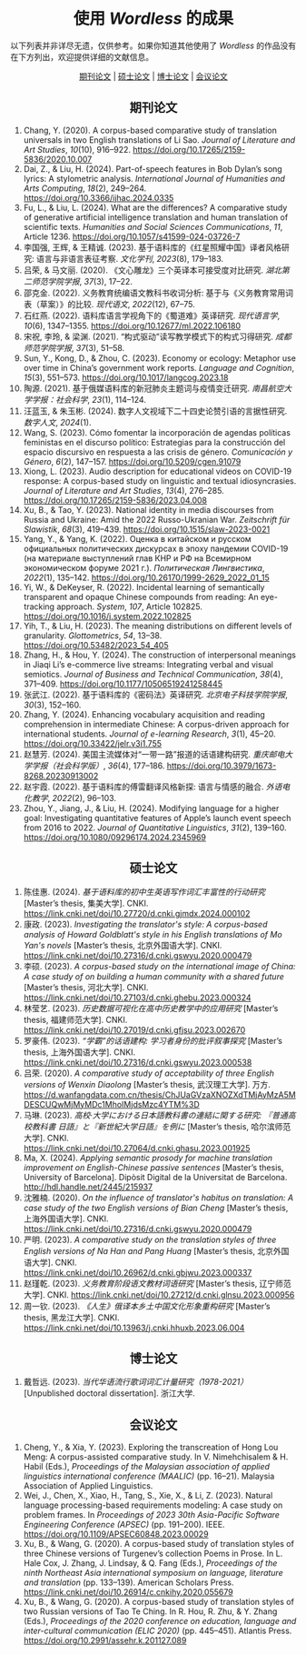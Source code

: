 <!--
# Wordless: README - Works Using Wordless - Chinese (Simplified)
# Copyright (C) 2018-2024  Ye Lei (叶磊)
#
# This program is free software: you can redistribute it and/or modify
# it under the terms of the GNU General Public License as published by
# the Free Software Foundation, either version 3 of the License, or
# (at your option) any later version.
#
# This program is distributed in the hope that it will be useful,
# but WITHOUT ANY WARRANTY; without even the implied warranty of
# MERCHANTABILITY or FITNESS FOR A PARTICULAR PURPOSE.  See the
# GNU General Public License for more details.
#
# You should have received a copy of the GNU General Public License
# along with this program.  If not, see <http://www.gnu.org/licenses/>.
-->

<div align="center"><h1>使用 <i>Wordless</i> 的成果</h1></div>

以下列表并非详尽无遗，仅供参考。如果你知道其他使用了 *Wordless* 的作品没有在下方列出，欢迎提供详细的文献信息。<br>

<div align="center">
    <a href="https://github.com/BLKSerene/Wordless/blob/main/doc/trs/zho_cn/WORKS_USING_WORDLESS.md#期刊论文">期刊论文</a> | <a href="https://github.com/BLKSerene/Wordless/blob/main/doc/trs/zho_cn/WORKS_USING_WORDLESS.md#硕士论文">硕士论文</a> | <a href="https://github.com/BLKSerene/Wordless/blob/main/doc/trs/zho_cn/WORKS_USING_WORDLESS.md#博士论文">博士论文</a> | <a href="https://github.com/BLKSerene/Wordless/blob/main/doc/trs/zho_cn/WORKS_USING_WORDLESS.md#会议论文">会议论文</a>
</div>

<div align="center"><h2>期刊论文</h2></div>

1. Chang, Y. (2020). A corpus-based comparative study of translation universals in two English translations of Li Sao. *Journal of Literature and Art Studies*, *10*(10), 916–922. https://doi.org/10.17265/2159-5836/2020.10.007
1. Dai, Z., & Liu, H. (2024). Part-of-speech features in Bob Dylan’s song lyrics: A stylometric analysis. *International Journal of Humanities and Arts Computing*, *18*(2), 249–264. https://doi.org/10.3366/ijhac.2024.0335
1. Fu, L., & Liu, L. (2024). What are the differences? A comparative study of generative artificial intelligence translation and human translation of scientific texts. *Humanities and Social Sciences Communications*, *11*, Article 1236. https://doi.org/10.1057/s41599-024-03726-7
1. 李国强, 王辉, & 王精诚. (2023). 基于语料库的《红星照耀中国》译者风格研究: 语言与非语言表征考察. *文化学刊*, *2023*(8), 179–183.
1. 吕荣, & 马文丽. (2020). 《文心雕龙》三个英译本可接受度对比研究. *湖北第二师范学院学报*, *37*(3), 17–22.
1. 邵克金. (2022). 义务教育统编语文教科书收词分析: 基于与《义务教育常用词表（草案）》的比较. *现代语文*, *2022*(12), 67–75.
1. 石红燕. (2022). 语料库语言学视角下的《蜀道难》英译研究. *现代语言学*, *10*(6), 1347–1355. https://doi.org/10.12677/ml.2022.106180
1. 宋祝, 李玲, & 梁渊. (2021). “构式驱动”读写教学模式下的构式习得研究. *成都师范学院学报*, *37*(3), 51–58.
1. Sun, Y., Kong, D., & Zhou, C. (2023). Economy or ecology: Metaphor use over time in China’s government work reports. *Language and Cognition*, *15*(3), 551–573. https://doi.org/10.1017/langcog.2023.18
1. 陶源. (2021). 基于俄媒语料库的新冠肺炎主题词与疫情变迁研究. *南昌航空大学学报：社会科学*, *23*(1), 114–124.
1. 汪蓝玉, & 朱玉彬. (2024). 数字人文视域下二十四史论赞引语的言据性研究. *数字人文*, *2024*(1).
1. Wang, S. (2023). Cómo fomentar la incorporación de agendas políticas feministas en el discurso político: Estrategias para la construcción del espacio discursivo en respuesta a las crisis de género. *Comunicación y Género*, *6*(2), 147–157. https://doi.org/10.5209/cgen.91079
1. Xiong, L. (2023). Audio description for educational videos on COVID-19 response: A corpus-based study on linguistic and textual idiosyncrasies. *Journal of Literature and Art Studies*, *13*(4), 276–285. https://doi.org/10.17265/2159-5836/2023.04.008
1. Xu, B., & Tao, Y. (2023). National identity in media discourses from Russia and Ukraine: Amid the 2022 Russo-Ukranian War. *Zeitschrift für Slawistik*, *68*(3), 419–439. https://doi.org/10.1515/slaw-2023-0021
1. Yang, Y., & Yang, K. (2022). Оценка в китайском и русском официальных политических дискурсах в эпоху пандемии COVID-19 (на материале выступлений глав КНР и РФ на Всемирном экономическом форуме 2021 г.). *Политическая Лингвистика*, *2022*(1), 135–142. https://doi.org/10.26170/1999-2629_2022_01_15
1. Yi, W., & DeKeyser, R. (2022). Incidental learning of semantically transparent and opaque Chinese compounds from reading: An eye-tracking approach. *System*, *107*, Article 102825. https://doi.org/10.1016/j.system.2022.102825
1. Yih, T., & Liu, H. (2023). The meaning distributions on different levels of granularity. *Glottometrics*, *54*, 13–38. https://doi.org/10.53482/2023_54_405
1. Zhang, H., & Hou, Y. (2024). The construction of interpersonal meanings in Jiaqi Li’s e-commerce live streams: Integrating verbal and visual semiotics. *Journal of Business and Technical Communication*, *38*(4), 371–409. https://doi.org/10.1177/10506519241258445
1. 张武江. (2022). 基于语料库的《密码法》英译研究. *北京电子科技学院学报*, *30*(3), 152–160.
1. Zhang, Y. (2024). Enhancing vocabulary acquisition and reading comprehension in intermediate Chinese: A corpus-driven approach for international students. *Journal of e-learning Research*, *3*(1), 45–20. https://doi.org/10.33422/jelr.v3i1.755
1. 赵慧芳. (2024). 美国主流媒体对“一带一路”报道的话语建构研究. *重庆邮电大学学报（社会科学版）*, *36*(4), 177–186. https://doi.org/10.3979/1673-8268.20230913002
1. 赵宇霞. (2022). 基于语料库的傅雷翻译风格新探: 语言与情感的融合. *外语电化教学*, *2022*(2), 96–103.
1. Zhou, Y., Jiang, J., & Liu, H. (2024). Modifying language for a higher goal: Investigating quantitative features of Apple’s launch event speech from 2016 to 2022. *Journal of Quantitative Linguistics*, *31*(2), 139–160. https://doi.org/10.1080/09296174.2024.2345969

<div align="center"><h2>硕士论文</h2></div>

1. 陈佳惠. (2024). *基于语料库的初中生英语写作词汇丰富性的行动研究* [Master’s thesis, 集美大学]. CNKI. https://link.cnki.net/doi/10.27720/d.cnki.gjmdx.2024.000102
1. 康政. (2023). *Investigating the translator's style: A corpus-based analysis of Howard Goldblatt's style in his English translations of Mo Yan's novels* [Master’s thesis, 北京外国语大学]. CNKI. https://link.cnki.net/doi/10.27316/d.cnki.gswyu.2020.000479
1. 李硕. (2023). *A corpus-based study on the international image of China: A case study of on building a human community with a shared future* [Master’s thesis, 河北大学]. CNKI. https://link.cnki.net/doi/10.27103/d.cnki.ghebu.2023.000324
1. 林莹艺. (2023). *历史数据可视化在高中历史教学中的应用研究* [Master’s thesis, 福建师范大学]. CNKI. https://link.cnki.net/doi/10.27019/d.cnki.gfjsu.2023.002670
1. 罗豪伟. (2023). *“学霸”的话语建构: 学习者身份的批评叙事探究* [Master’s thesis, 上海外国语大学]. CNKI. https://link.cnki.net/doi/10.27316/d.cnki.gswyu.2023.000538
1. 吕荣. (2020). *A comparative study of acceptability of three English versions of Wenxin Diaolong* [Master’s thesis, 武汉理工大学]. 万方. https://d.wanfangdata.com.cn/thesis/ChJUaGVzaXNOZXdTMjAyMzA5MDESCUQwMjMyMDc1MhoIMjdsMzc4YTM%3D
1. 马琳. (2023). *高校·大学における日本語教科書の連結に関する研究: 『普通高校教科書 日語』と『新世紀大学日語』を例に* [Master’s thesis, 哈尔滨师范大学]. CNKI. https://link.cnki.net/doi/10.27064/d.cnki.ghasu.2023.001925
1. Ma, X. (2024). *Applying semantic prosody for machine translation improvement on English-Chinese passive sentences* [Master’s thesis, University of Barcelona]. Dipòsit Digital de la Universitat de Barcelona. http://hdl.handle.net/2445/215937
1. 沈雅楠. (2020). *On the influence of translator's habitus on translation: A case study of the two English versions of Bian Cheng* [Master’s thesis, 上海外国语大学]. CNKI. https://link.cnki.net/doi/10.27316/d.cnki.gswyu.2020.000479
1. 严明. (2023). *A comparative study on the translation styles of three English versions of Na Han and Pang Huang* [Master’s thesis, 北京外国语大学]. CNKI. https://link.cnki.net/doi/10.26962/d.cnki.gbjwu.2023.000337
1. 赵瑾乾. (2023). *义务教育阶段语文教材词语研究* [Master’s thesis, 辽宁师范大学]. CNKI. https://link.cnki.net/doi/10.27212/d.cnki.glnsu.2023.000956
1. 周一钦. (2023). *《人生》俄译本乡土中国文化形象重构研究* [Master’s thesis, 黑龙江大学]. CNKI. https://link.cnki.net/doi/10.13963/j.cnki.hhuxb.2023.06.004

<div align="center"><h2>博士论文</h2></div>

1. 戴哲远. (2023). *当代华语流行歌词词汇计量研究（1978-2021）* [Unpublished doctoral dissertation]. 浙江大学.

<div align="center"><h2>会议论文</h2></div>

1. Cheng, Y., & Xia, Y. (2023). Exploring the transcreation of Hong Lou Meng: A corpus-assisted comparative study. In V. Nimehchisalem & H. Habil (Eds.), *Proceedings of the Malaysian association of applied linguistics international conference (MAALIC)* (pp. 16–21). Malaysia Association of Applied Linguistics.
1. Wei, J., Chen, X., Xiao, H., Tang, S., Xie, X., & Li, Z. (2023). Natural language processing-based requirements modeling: A case study on problem frames. In *Proceedings of 2023 30th Asia-Pacific Software Engineering Conference (APSEC)* (pp. 191–200). IEEE. https://doi.org/10.1109/APSEC60848.2023.00029
1. Xu, B., & Wang, G. (2020). A corpus-based study of translation styles of three Chinese versions of Turgenev’s collection Poems in Prose. In L. Hale Cox, J. Zhang, J. Lindsay, & Q. Fang (Eds.), *Proceedings of the ninth Northeast Asia international symposium on language, literature and translation* (pp. 133–139). American Scholars Press. https://link.cnki.net/doi/10.26914/c.cnkihy.2020.055679
1. Xu, B., & Wang, G. (2020). A corpus-based study of translation styles of two Russian versions of Tao Te Ching. In R. Hou, R. Zhu, & Y. Zhang (Eds.), *Proceedings of the 2020 conference on education, language and inter-cultural communication (ELIC 2020)* (pp. 445–451). Atlantis Press. https://doi.org/10.2991/assehr.k.201127.089
